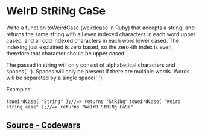 # WeIrD StRiNg CaSe

Write a function toWeirdCase (weirdcase in Ruby) that accepts a string, and returns the same string with all even indexed characters in each word upper cased, and all odd indexed characters in each word lower cased. The indexing just explained is zero based, so the zero-ith index is even, therefore that character should be upper cased.

The passed in string will only consist of alphabetical characters and spaces(' '). Spaces will only be present if there are multiple words. Words will be separated by a single space(' ').

Examples:

``toWeirdCase( "String" );//=> returns "StRiNg"``
``toWeirdCase( "Weird string case" );//=> returns "WeIrD StRiNg CaSe"``

## [Source - Codewars](https://www.codewars.com/kata/weird-string-case/train/javascript)

